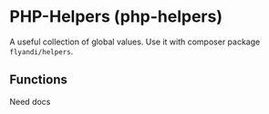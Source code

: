 PHP-Helpers (php-helpers)
==============

A useful collection of global values. Use it with composer package ```flyandi/helpers```.


Functions
---------

Need docs